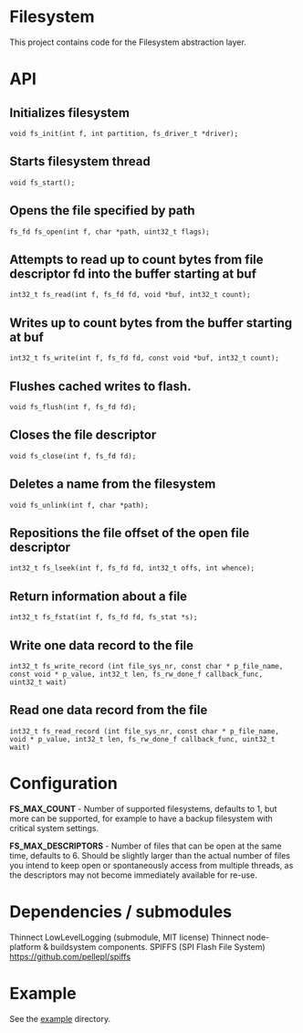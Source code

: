 # Filesystem

This project contains code for the Filesystem abstraction layer.

# API

## Initializes filesystem
`void fs_init(int f, int partition, fs_driver_t *driver);`

## Starts filesystem thread
`void fs_start();`

## Opens the file specified by path
`fs_fd fs_open(int f, char *path, uint32_t flags);`

## Attempts to read up to count bytes from file descriptor fd into the buffer starting at buf
`int32_t fs_read(int f, fs_fd fd, void *buf, int32_t count);`

## Writes up to count bytes from the buffer starting at buf
`int32_t fs_write(int f, fs_fd fd, const void *buf, int32_t count);`

## Flushes cached writes to flash.
`void fs_flush(int f, fs_fd fd);`

## Closes the file descriptor
`void fs_close(int f, fs_fd fd);`

## Deletes a name from the filesystem
`void fs_unlink(int f, char *path);`

## Repositions the file offset of the open file descriptor
`int32_t fs_lseek(int f, fs_fd fd, int32_t offs, int whence);`

## Return information about a file
`int32_t fs_fstat(int f, fs_fd fd, fs_stat *s);`

## Write one data record to the file
`int32_t fs_write_record (int file_sys_nr, const char * p_file_name, const void * p_value, int32_t len, fs_rw_done_f callback_func, uint32_t wait)`

## Read one data record from the file
`int32_t fs_read_record (int file_sys_nr, const char * p_file_name, void * p_value, int32_t len, fs_rw_done_f callback_func, uint32_t wait)`

# Configuration

**FS_MAX_COUNT** - Number of supported filesystems, defaults to 1, but more can
be supported, for example to have a backup filesystem with critical system settings.

**FS_MAX_DESCRIPTORS** - Number of files that can be open at the same time,
defaults to 6. Should be slightly larger than the actual number of files you
intend to keep open or spontaneously access from multiple threads, as the
descriptors may not become immediately available for re-use.

# Dependencies / submodules

Thinnect LowLevelLogging (submodule, MIT license)
Thinnect node-platform & buildsystem components.
SPIFFS (SPI Flash File System) https://github.com/pellepl/spiffs

# Example

See the [example](example) directory.
